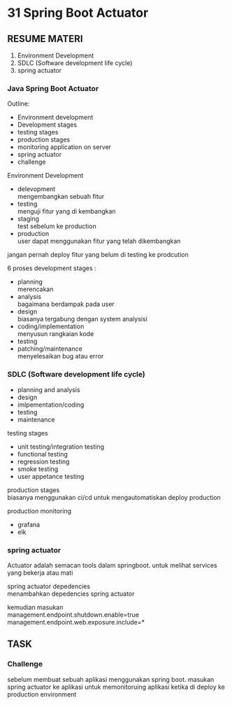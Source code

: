 # 31 Spring Boot Actuator

## RESUME MATERI
1. Environment Development
2. SDLC (Software development life cycle)
3. spring actuator

### Java Spring Boot Actuator
Outline:
- Environment development
- Development stages
- testing stages
- production stages
- monitoring application on server
- spring actuator
- challenge

Environment Development
- delevopment\
mengembangkan sebuah fitur
- testing\
menguji fitur yang di kembangkan
- staging\
test sebelum ke production
- production\
user dapat menggunakan fitur yang telah dikembangkan

jangan pernah deploy fitur yang belum di testing  ke prodcution

6 proses development stages :
- planning\
merencakan
- analysis\
bagaimana berdampak pada user
- design\
biasanya tergabung dengan system analysisi
- coding/implementation\
menyusun rangkaian kode
- testing
- patching/maintenance\
menyelesaikan bug atau error


### SDLC (Software development life cycle)
- planning and analysis
- design 
- imlpementation/coding
- testing
- maintenance

testing stages
- unit testing/integration testing
- functional testing
- regression testing
- smoke testing
- user appetance testing

production stages\
biasanya menggunakan ci/cd untuk mengautomatiskan deploy production

production monitoring
- grafana
- elk

### spring actuator
Actuator adalah semacan tools dalam springboot.
untuk melihat services yang bekerja atau mati

spring actuator depedencies\
menambahkan depedencies spring actuator

kemudian masukan \
management.endpoint.shutdown.enable=true
management.endpoint.web.exposure.include=*

## TASK

### Challenge
sebelum membuat sebuah aplikasi menggunakan spring boot.
masukan spring actuator ke aplikasi untuk memonitoruing aplikasi ketika di deploy ke production environment

